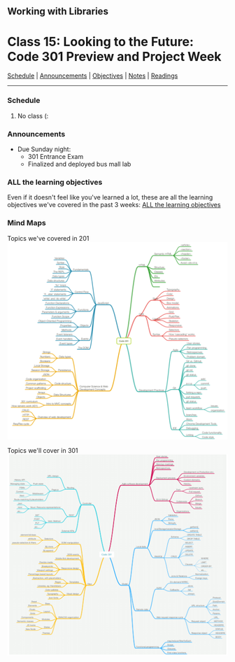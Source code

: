 ## **Working with Libraries**
# Class 15: Looking to the Future: Code 301 Preview and Project Week

[Schedule](#schedule) | [Announcements](#announcements) | [Objectives](#learning-objectives) | [Notes](#notes) | [Readings](#readings)


<hr></hr>

### Schedule
1. No class (:

### Announcements
* Due Sunday night:
    * 301 Entrance Exam 
    * Finalized and deployed bus mall lab

### ALL the learning objectives
Even if it doesn't feel like you've learned a lot, these are all the learning objectives we've covered in the past 3 weeks:
[ALL the learning objectives](learning-objectives.md)

### Mind Maps
Topics we've covered in 201
![201 topics](201.png)

Topics we'll cover in 301
![301 topics](301.png)